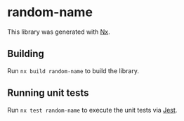 # random-name

This library was generated with [Nx](https://nx.dev).

## Building

Run `nx build random-name` to build the library.

## Running unit tests

Run `nx test random-name` to execute the unit tests via [Jest](https://jestjs.io).
